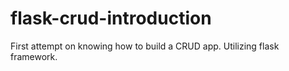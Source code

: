 # flask-crud-introduction

First attempt on knowing how to build a CRUD app.
Utilizing flask framework.
